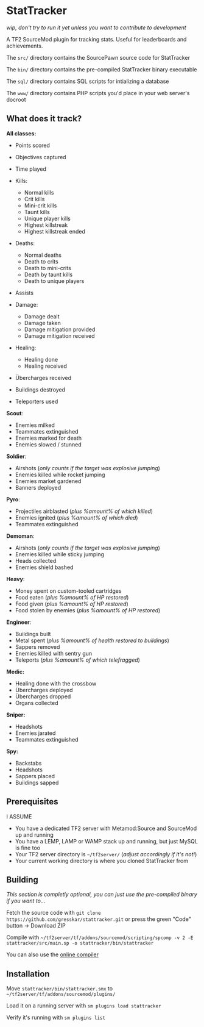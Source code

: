 # StatTracker

*wip, don't try to run it yet unless you want to contribute to development*

A TF2 SourceMod plugin for tracking stats. Useful for leaderboards and achievements.

The `src/` directory contains the SourcePawn source code for StatTracker

The `bin/` directory contains the pre-compiled StatTracker binary executable

The `sql/` directory contains SQL scripts for intializing a database

The `www/` directory contains PHP scripts you'd place in your web server's docroot

## What does it track?

**All classes:**
- Points scored
- Objectives captured
- Time played

- Kills:
  - Normal kills
  - Crit kills
  - Mini-crit kills
  - Taunt kills
  - Unique player kills
  - Highest killstreak
  - Highest killstreak ended
- Deaths:
  - Normal deaths
  - Death to crits
  - Death to mini-crits
  - Death by taunt kills
  - Death to unique players
- Assists
- Damage:
  - Damage dealt
  - Damage taken
  - Damage mitigation provided
  - Damage mitigation received
- Healing:
  - Healing done
  - Healing received
- Übercharges received
- Buildings destroyed
- Teleporters used

**Scout**:
- Enemies milked
- Teammates extinguished
- Enemies marked for death
- Enemies slowed / stunned

**Soldier**:
- Airshots (*only counts if the target was explosive jumping*)
- Enemies killed while rocket jumping
- Enemies market gardened
- Banners deployed

**Pyro**:
- Projectiles airblasted (*plus %amount% of which killed*)
- Enemies ignited (*plus %amount% of which died*)
- Teammates extinguished

**Demoman**:
- Airshots (*only counts if the target was explosive jumping*)
- Enemies killed while sticky jumping
- Heads collected
- Enemies shield bashed

**Heavy**:
- Money spent on custom-tooled cartridges
- Food eaten (*plus %amount% of HP restored*)
- Food given (*plus %amount% of HP restored*)
- Food stolen by enemies (*plus %amount% of HP restored*)

**Engineer**:
- Buildings built
- Metal spent (*plus %amount% of health restored to buildings*)
- Sappers removed
- Enemies killed with sentry gun
- Teleports (*plus %amount% of which telefragged*)

**Medic:**
- Healing done with the crossbow
- Übercharges deployed
- Übercharges dropped
- Organs collected

**Sniper:**
- Headshots
- Enemies jarated
- Teammates extinguished

**Spy:**
- Backstabs
- Headshots
- Sappers placed
- Buildings sapped

## Prerequisites

I ASSUME

- You have a dedicated TF2 server with Metamod:Source and SourceMod up and running
- You have a LEMP, LAMP or WAMP stack up and running, but just MySQL is fine too
- Your TF2 server directory is `~/tf2server/` (*adjust accordingly if it's not!*)
- Your current working directory is where you cloned StatTracker from

## Building

*This section is completly optional, you can just use the pre-compiled binary if you want to...*

Fetch the source code with `git clone https://github.com/gresskar/stattracker.git` or press the green "Code" button -> Download ZIP

Compile with `~/tf2server/tf/addons/sourcemod/scripting/spcomp -v 2 -E stattracker/src/main.sp -o stattracker/bin/stattracker`

You can also use the [online compiler](https://www.sourcemod.net/compiler.php)

## Installation

Move `stattracker/bin/stattracker.smx` to `~/tf2server/tf/addons/sourcemod/plugins/`

Load it on a running server with `sm plugins load stattracker`

Verify it's running with `sm plugins list`
